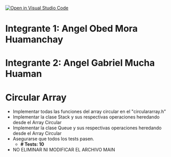 [![Open in Visual Studio Code](https://classroom.github.com/assets/open-in-vscode-c66648af7eb3fe8bc4f294546bfd86ef473780cde1dea487d3c4ff354943c9ae.svg)](https://classroom.github.com/online_ide?assignment_repo_id=10690123&assignment_repo_type=AssignmentRepo)
# Integrante 1: Angel Obed Mora Huamanchay
# Integrante 2: Angel Gabriel Mucha Huaman

# Circular Array
- Implementar todas las funciones del array circular en el "circulararray.h"
- Implementar la clase Stack y sus respectivas operaciones heredando desde el Array Circular 
- Implementar la clase Queue y sus respectivas operaciones heredando desde el Array Circular 
- Asegurarse que todos los tests pasen.
    - **# Tests: 10**
- NO ELIMINAR NI MODIFICAR EL ARCHIVO MAIN


